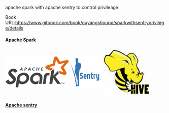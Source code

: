 apache spark with apache sentry to control privileage

Book URL:https://www.gitbook.com/book/ouyangshourui/sparkwithsentryprivilege/details

#### [Apache Spark](http://spark.apache.org)

<p>
<a href="http://spark.apache.org"><img src="picture/spark-logo-trademark.png" align="center" height="100" width="200" ></a>
<a href="http://sentry.apache.org"><img src="picture/sentry.png" align="center" height="100" width="100" ></a>
<a href="http://hive.apache.org"><img src="picture/hive_logo_medium.jpg" align="center" height="150" width="150" ></a>
<p/>

#### [Apache sentry](http://sentry.apache.org)

